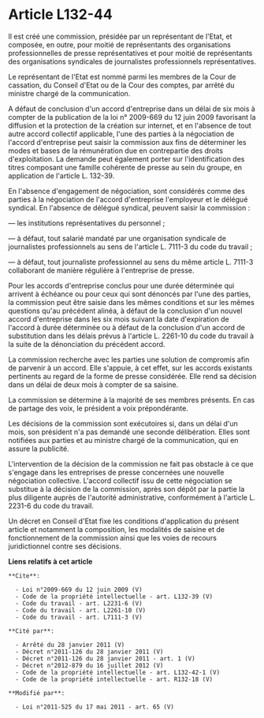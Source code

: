 # Article L132-44

Il est créé une commission, présidée par un représentant de l'Etat, et composée, en outre, pour moitié de représentants des
organisations professionnelles de presse représentatives et pour moitié de représentants des organisations syndicales de
journalistes professionnels représentatives. 

Le représentant de l'Etat est nommé parmi les membres de la Cour de cassation, du Conseil d'Etat ou de la Cour des comptes,
par arrêté du ministre chargé de la communication. 

A défaut de conclusion d'un accord d'entreprise dans un délai de six mois à compter de la publication de la loi n° 2009-669
du 12 juin 2009 favorisant la diffusion et la protection de la création sur internet, et en l'absence de tout autre accord
collectif applicable, l'une des parties à la négociation de l'accord d'entreprise peut saisir la commission aux fins de
déterminer les modes et bases de la rémunération due en contrepartie des droits d'exploitation. La demande peut également
porter sur l'identification des titres composant une famille cohérente de presse au sein du groupe, en application de
l'article L. 132-39. 

En l'absence d'engagement de négociation, sont considérés comme des parties à la négociation de l'accord d'entreprise
l'employeur et le délégué syndical. En l'absence de délégué syndical, peuvent saisir la commission : 

― les institutions représentatives du personnel ; 

― à défaut, tout salarié mandaté par une organisation syndicale de journalistes professionnels au sens de l'article L. 7111-3
du code du travail ; 

― à défaut, tout journaliste professionnel au sens du même article L. 7111-3 collaborant de manière régulière à l'entreprise
de presse. 

Pour les accords d'entreprise conclus pour une durée déterminée qui arrivent à échéance ou pour ceux qui sont dénoncés par
l'une des parties, la commission peut être saisie dans les mêmes conditions et sur les mêmes questions qu'au précédent
alinéa, à défaut de la conclusion d'un nouvel accord d'entreprise dans les six mois suivant la date d'expiration de l'accord
à durée déterminée ou à défaut de la conclusion d'un accord de substitution dans les délais prévus à l'article L. 2261-10 du
code du travail à la suite de la dénonciation du précédent accord. 

La commission recherche avec les parties une solution de compromis afin de parvenir à un accord. Elle s'appuie, à cet effet,
sur les accords existants pertinents au regard de la forme de presse considérée. Elle rend sa décision dans un délai de deux
mois à compter de sa saisine. 

La commission se détermine à la majorité de ses membres présents. En cas de partage des voix, le président a voix
prépondérante. 

Les décisions de la commission sont exécutoires si, dans un délai d'un mois, son président n'a pas demandé une seconde
délibération. Elles sont notifiées aux parties et au ministre chargé de la communication, qui en assure la publicité. 

L'intervention de la décision de la commission ne fait pas obstacle à ce que s'engage dans les entreprises de presse
concernées une nouvelle négociation collective. L'accord collectif issu de cette négociation se substitue à la décision de la
commission, après son dépôt par la partie la plus diligente auprès de l'autorité administrative, conformément à l'article L.
2231-6 du code du travail. 

Un décret en Conseil d'Etat fixe les conditions d'application du présent article et notamment la composition, les modalités
de saisine et de fonctionnement de la commission ainsi que les voies de recours juridictionnel contre ses décisions.

**Liens relatifs à cet article**

	**Cite**:

	  - Loi n°2009-669 du 12 juin 2009 (V)
	  - Code de la propriété intellectuelle - art. L132-39 (V)
	  - Code du travail - art. L2231-6 (V)
	  - Code du travail - art. L2261-10 (V)
	  - Code du travail - art. L7111-3 (V)

	**Cité par**:

	  - Arrêté du 28 janvier 2011 (V)
	  - Décret n°2011-126 du 28 janvier 2011 (V)
	  - Décret n°2011-126 du 28 janvier 2011 - art. 1 (V)
	  - Décret n°2012-879 du 16 juillet 2012 (V)
	  - Code de la propriété intellectuelle - art. L132-42-1 (V)
	  - Code de la propriété intellectuelle - art. R132-18 (V)

	**Modifié par**:

	  - Loi n°2011-525 du 17 mai 2011 - art. 65 (V)
